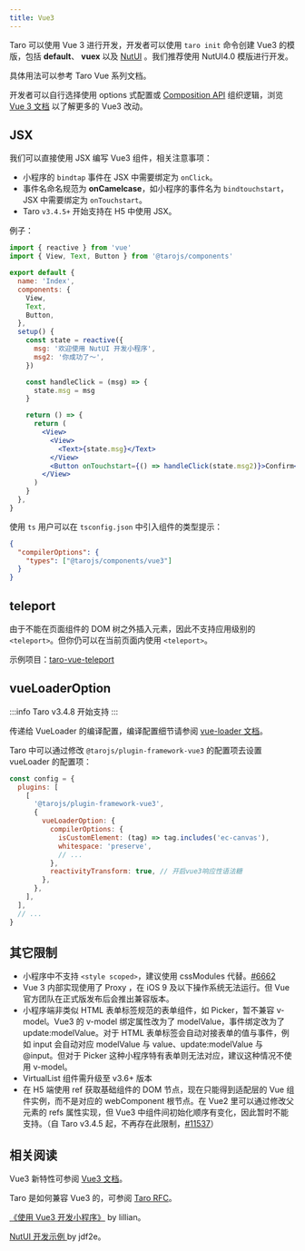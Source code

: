 ```yaml
---
title: Vue3
---
```


Taro 可以使用 Vue 3 进行开发，开发者可以使用 `taro init` 命令创建 Vue3 的模版，包括 **default**、 **vuex** 以及 [NutUI](https://nutui.jd.com/) 。我们推荐使用 NutUI4.0 模版进行开发。

具体用法可以参考 Taro Vue 系列文档。

开发者可以自行选择使用 options 式配置或 [Composition API](https://v3.vuejs.org/guide/composition-api-introduction.html) 组织逻辑，浏览 [Vue 3 文档](https://v3.vuejs.org/) 以了解更多的 Vue3 改动。

## JSX

我们可以直接使用 JSX 编写 Vue3 组件，相关注意事项：

- 小程序的 `bindtap` 事件在 JSX 中需要绑定为 `onClick`。
- 事件名命名规范为 **onCamelcase**，如小程序的事件名为 `bindtouchstart`，JSX 中需要绑定为 `onTouchstart`。
- Taro `v3.4.5+` 开始支持在 H5 中使用 JSX。

例子：

```jsx
import { reactive } from 'vue'
import { View, Text, Button } from '@tarojs/components'

export default {
  name: 'Index',
  components: {
    View,
    Text,
    Button,
  },
  setup() {
    const state = reactive({
      msg: '欢迎使用 NutUI 开发小程序',
      msg2: '你成功了～',
    })

    const handleClick = (msg) => {
      state.msg = msg
    }

    return () => {
      return (
        <View>
          <View>
            <Text>{state.msg}</Text>
          </View>
          <Button onTouchstart={() => handleClick(state.msg2)}>Confirm</Button>
        </View>
      )
    }
  },
}
```

使用 `ts` 用户可以在 `tsconfig.json` 中引入组件的类型提示：

```json
{
  "compilerOptions": {
    "types": ["@tarojs/components/vue3"]
  }
}
```

## teleport

由于不能在页面组件的 DOM 树之外插入元素，因此不支持应用级别的 `<teleport>`。但你仍可以在当前页面内使用 `<teleport>`。

示例项目：[taro-vue-teleport](https://github.com/AdvancedCat/taro-vue-teleport)


## vueLoaderOption

:::info
Taro v3.4.8 开始支持
:::

传递给 VueLoader 的编译配置，编译配置细节请参阅 [vue-loader 文档](https://vue-loader.vuejs.org/options.html)。

Taro 中可以通过修改 `@tarojs/plugin-framework-vue3` 的配置项去设置 vueLoader 的配置项：

```js title="config/index.js"
const config = {
  plugins: [
    [
      '@tarojs/plugin-framework-vue3',
      {
        vueLoaderOption: {
          compilerOptions: {
            isCustomElement: (tag) => tag.includes('ec-canvas'),
            whitespace: 'preserve',
            // ...
          },
          reactivityTransform: true, // 开启vue3响应性语法糖
        },
      },
    ],
  ],
  // ...
}
```

## 其它限制

- 小程序中不支持 `<style scoped>`，建议使用 cssModules 代替。[#6662](https://github.com/NervJS/taro/issues/6662)
- Vue 3 内部实现使用了 Proxy ，在 iOS 9 及以下操作系统无法运行。但 Vue 官方团队在正式版发布后会推出兼容版本。
- 小程序端非类似 HTML 表单标签规范的表单组件，如 Picker，暂不兼容 v-model。Vue3 的 v-model 绑定属性改为了 modelValue，事件绑定改为了 update:modelValue。对于 HTML 表单标签会自动对接表单的值与事件，例如 input 会自动对应 modelValue 与 value、update:modelValue 与 @input。但对于 Picker 这种小程序特有表单则无法对应，建议这种情况不使用 v-model。
- VirtualList 组件需升级至 v3.6+ 版本
- 在 H5 端使用 ref 获取基础组件的 DOM 节点，现在只能得到适配层的 Vue 组件实例，而不是对应的 webComponent 根节点。在 Vue2 里可以通过修改父元素的 refs 属性实现，但 Vue3 中组件间初始化顺序有变化，因此暂时不能支持。（自 Taro v3.4.5 起，不再存在此限制，[#11537](https://github.com/NervJS/taro/pull/11537)）

## 相关阅读

Vue3 新特性可参阅 [Vue3 文档](https://v3.vuejs.org/guide/migration/introduction.html#notable-new-features)。

Taro 是如何兼容 Vue3 的，可参阅 [Taro RFC](https://github.com/NervJS/taro-rfcs/blob/master/rfcs/0001-vue-3-support.md)。

[《使用 Vue3 开发小程序》](https://taro-club.jd.com/topic/2267/%E4%BD%BF%E7%94%A8-vue3-%E5%BC%80%E5%8F%91%E5%B0%8F%E7%A8%8B%E5%BA%8F) by lillian。

[ NutUI 开发示例 ](https://github.com/jdf2e/nutui-demo/tree/master/taro) by jdf2e。
